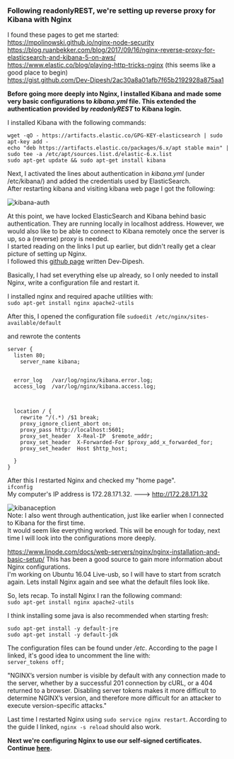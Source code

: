 ### Following readonlyREST, we're setting up reverse proxy for Kibana with Nginx ###  

I found these pages to get me started:  
https://mpolinowski.github.io/nginx-node-security  
https://blog.ruanbekker.com/blog/2017/09/16/nginx-reverse-proxy-for-elasticsearch-and-kibana-5-on-aws/  
https://www.elastic.co/blog/playing-http-tricks-nginx (this seems like a good place to begin)  
https://gist.github.com/Dev-Dipesh/2ac30a8a01afb7f65b2192928a875aa1

**Before going more deeply into Nginx, I installed Kibana and made some very basic configurations to *kibana.yml* file. This extended the authentication provided by *readonlyREST* to Kibana login.**

I installed Kibana with the following commands:  
```
wget -qO - https://artifacts.elastic.co/GPG-KEY-elasticsearch | sudo apt-key add -
echo "deb https://artifacts.elastic.co/packages/6.x/apt stable main" | sudo tee -a /etc/apt/sources.list.d/elastic-6.x.list
sudo apt-get update && sudo apt-get install kibana
```
Next, I activated the lines about authentication in *kibana.yml* (under /etc/kibana/) and added the credentials used by ElasticSearch.  
After restarting kibana and visiting kibana web page I got the following:

![kibana-auth](https://i.imgur.com/ilQChzy.png)

At this point, we have locked ElasticSearch and Kibana behind basic authentication. They are running locally in localhost address. However, we would also like to be able to connect to Kibana remotely once the server is up, so a (reverse) proxy is needed.  
I started reading on the links I put up earlier, but didn't really get a clear picture of setting up Nginx.  
I followed this [github page](https://gist.github.com/Dev-Dipesh/2ac30a8a01afb7f65b2192928a875aa1) written Dev-Dipesh.

Basically, I had set everything else up already, so I only needed to install Nginx, write a configuration file and restart it.  

I installed nginx and required apache utilities with:  
`sudo apt-get install nginx apache2-utils`

After this, I opened the configuration file
`sudoedit /etc/nginx/sites-available/default`

and rewrote the contents
```
server {
  listen 80;
    server_name kibana;


  error_log   /var/log/nginx/kibana.error.log;
  access_log  /var/log/nginx/kibana.access.log;



  location / {
    rewrite ^/(.*) /$1 break;
    proxy_ignore_client_abort on;
    proxy_pass http://localhost:5601;
    proxy_set_header  X-Real-IP  $remote_addr;
    proxy_set_header  X-Forwarded-For $proxy_add_x_forwarded_for;
    proxy_set_header  Host $http_host;

  }
}
```
After this I restarted Nginx and checked my "home page".  
`ifconfig`  
My computer's IP address is 172.28.171.32.  ---> http://172.28.171.32

![kibanaception](https://i.imgur.com/Gfnfn7o.png)  
Note: I also went through authentication, just like earlier when I connected to Kibana for the first time.  
It would seem like everything worked. This will be enough for today, next time I will look into the configurations more deeply.


https://www.linode.com/docs/web-servers/nginx/nginx-installation-and-basic-setup/ This has been a good source to gain more information about Nginx configurations.  
I'm working on Ubuntu 16.04 Live-usb, so I will have to start from scratch again. Lets install Nginx again and see what the default files look like. 

So, lets recap. To install Nginx I ran the following command:  
`sudo apt-get install nginx apache2-utils`  

I think installing some java is also recommended when starting fresh:  
```
sudo apt-get install -y default-jre
sudo apt-get install -y default-jdk
```

The configuration files can be found under */etc*. According to the page I linked, it's good idea to uncomment the line with:  
`server_tokens off;`

"NGINX’s version number is visible by default with any connection made to the server, whether by a successful 201 connection by cURL, or a 404 returned to a browser. Disabling server tokens makes it more difficult to determine NGINX’s version, and therefore more difficult for an attacker to execute version-specific attacks."

Last time I restarted Nginx using `sudo service nginx restart`. According to the guide I linked, `nginx -s reload` should also work.


**Next we're configuring Nginx to use our self-signed certificates. Continue [here](https://github.com/jisosomppi/log-analysis/blob/master/documentation/ssl.md).**
